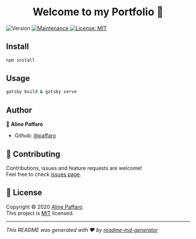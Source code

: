 <h1 align="center">Welcome to my Portfolio 👋</h1>
<p>
  <img alt="Version" src="https://img.shields.io/badge/version-1.0.0-blue.svg?cacheSeconds=2592000" />
  <a href="https://github.com/paffaro/portfolio/graphs/commit-activity" target="_blank">
    <img alt="Maintenance" src="https://img.shields.io/badge/Maintained%3F-yes-green.svg" />
  </a>
  <a href="https://github.com/paffaro/portfolio/blob/master/LICENSE" target="_blank">
    <img alt="License: MIT" src="https://img.shields.io/badge/license-MIT-yellow.svg" />
  </a>
</p>

<!--- ### 🏠 [Homepage](https://github.com/paffaro/portfolio#readme) -->

## Install

```sh
npm install
```

## Usage

```sh
gatsby build & gatsby serve
```

## Author

👤 **Aline Paffaro**

* Github: [@paffaro](https://github.com/paffaro)

## 🤝 Contributing

Contributions, issues and feature requests are welcome!<br />Feel free to check [issues page](https://github.com/paffaro/portfolio/issues). 

## 📝 License

Copyright © 2020 [Aline Paffaro](https://github.com/paffaro).<br />
This project is [MIT](https://github.com/paffaro/portfolio/blob/master/LICENSE) licensed.

***
_This README was generated with ❤️ by [readme-md-generator](https://github.com/kefranabg/readme-md-generator)_
